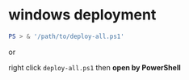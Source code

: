 # windows deployment

```powershell
PS > & '/path/to/deploy-all.ps1'
```

or 

right click `deploy-all.ps1` then **open by PowerShell**